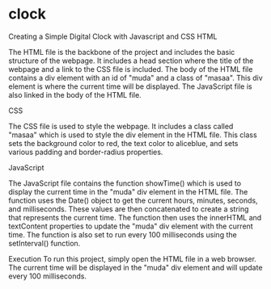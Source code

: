 # clock
Creating a Simple Digital Clock with Javascript and CSS
HTML

The HTML file is the backbone of the project and includes the basic structure of the webpage. 
It includes a head section where the title of the webpage and a link to the CSS file is included. 
The body of the HTML file contains a div element with an id of "muda" and a class of "masaa". 
This div element is where the current time will be displayed. The JavaScript file is also linked in the body of the HTML file.

CSS

The CSS file is used to style the webpage. It includes a class called "masaa" which is used to style the div element in the HTML file. 
This class sets the background color to red, the text color to aliceblue, and sets various padding and border-radius properties.

JavaScript

The JavaScript file contains the function showTime() which is used to display the current time in the "muda" div element in the HTML file. 
The function uses the Date() object to get the current hours, minutes, seconds, and milliseconds. 
These values are then concatenated to create a string that represents the current time. 
The function then uses the innerHTML and textContent properties to update the "muda" div element with the current time. 
The function is also set to run every 100 milliseconds using the setInterval() function.


Execution
To run this project, simply open the HTML file in a web browser. 
The current time will be displayed in the "muda" div element and will update every 100 milliseconds.
